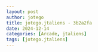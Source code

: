 ```yaml
---
layout: post
author: jotego
title: jotego.jtaliens - 3b2a2fa
date: 2024-12-14
categories: [Arcade, jtaliens]
tags: [jotego.jtaliens]
---
```


